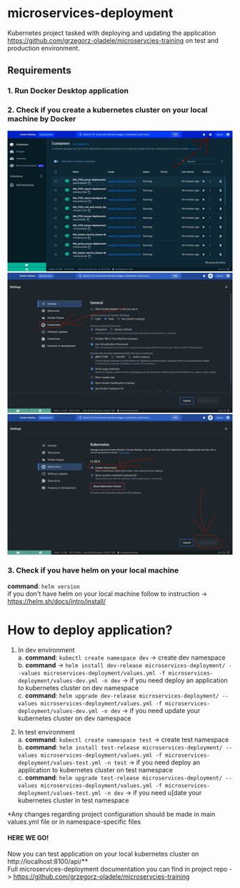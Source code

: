 # microservices-deployment

Kubernetes project tasked with deploying and updating the application https://github.com/grzegorz-oladele/microservcies-training
on test and production environment.

## Requirements
### 1. Run Docker Desktop application
### 2. Check if you create a kubernetes cluster on your local machine by Docker
![](images/docker-1.jpeg)
![](images/docker-2.jpg)
![](images/docker-3.jpg)
### 3. Check if you have helm on your local machine
**command**: `helm version`\
if you don't have helm on your local machine follow to instruction -> https://helm.sh/docs/intro/install/
# How to deploy application?
1. In dev environment \
a. **command**: `kubectl create namespace dev` -> create dev namespace \
b. **command** -> `helm install dev-release microservices-deployment/ --values microservices-deployment/values.yml -f microservices-deployment/values-dev.yml -n dev` -> if you need deploy an application to kubernetes cluster on dev namespace\
c. **command**: `helm upgrade dev-release microservices-deployment/ --values microservices-deployment/values.yml -f microservices-deployment/values-dev.yml -n dev` -> if you need update your kubernetes cluster on dev namespace


2. In test environment \
a. **command**: `kubectl create namespace test` -> create test namespace \
b. **command**: `helm install test-release microservices-deployment/ --values microservices-deployment/values.yml -f microservices-deployment/values-test.yml -n test` -> if you need deploy an application to kubernetes cluster on test namespace\
c. **command**: `helm upgrade test-release microservices-deployment/ --values microservices-deployment/values.yml -f microservices-deployment/values-test.yml -n dev` ->  if you need u[date your kubernetes cluster in test namespace

*Any changes regarding project configuration should be made in main values.yml file or in namespace-specific files

#### HERE WE GO!
Now you can test application on your local kubernetes cluster on http://localhost:8100/api/** \
Full microservices-deployment documentation you can find in project repo -> https://github.com/grzegorz-oladele/microservcies-training
